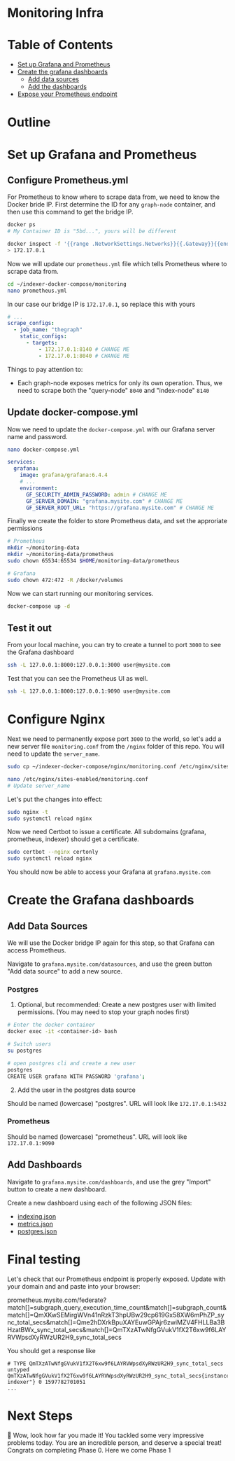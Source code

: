 <h1>Monitoring Infra</h1>

# Table of Contents

<!-- TOC START min:1 max:2 link:true asterisk:false update:true -->

- [Set up Grafana and Prometheus](#set-up-grafana-and-prometheus)
- [Create the grafana dashboards](#create-the-grafana-dashboards)
  - [Add data sources](#add-data-sources)
  - [Add the dashboards](#add-the-dashboards)
- [Expose your Prometheus endpoint](#expose-your-prometheus-endpoint)
<!-- TOC END -->

# Outline

# Set up Grafana and Prometheus

## Configure Prometheus.yml

For Prometheus to know where to scrape data from, we need to know the Docker bride IP. First determine the ID for any `graph-node` container, and then use this command to get the bridge IP.

```bash
docker ps
# My Container ID is "5bd...", yours will be different

docker inspect -f '{{range .NetworkSettings.Networks}}{{.Gateway}}{{end}}' <container-ID>
> 172.17.0.1
```

Now we will update our `prometheus.yml` file which tells Prometheus where to scrape data from.

```bash
cd ~/indexer-docker-compose/monitoring
nano prometheus.yml
```

In our case our bridge IP is `172.17.0.1`, so replace this with yours

```yaml
# ...
scrape_configs:
  - job_name: "thegraph"
    static_configs:
      - targets:
          - 172.17.0.1:8140 # CHANGE ME
          - 172.17.0.1:8040 # CHANGE ME
```

Things to pay attention to:

- Each graph-node exposes metrics for only its own operation. Thus, we need to scrape both the "query-node" `8040` and "index-node" `8140`

## Update docker-compose.yml

Now we need to update the `docker-compose.yml` with our Grafana server name and password.

```bash
nano docker-compose.yml
```

```yaml
services:
  grafana:
    image: grafana/grafana:6.4.4
    # ...
    environment:
      GF_SECURITY_ADMIN_PASSWORD: admin # CHANGE ME
      GF_SERVER_DOMAIN: "grafana.mysite.com" # CHANGE ME
      GF_SERVER_ROOT_URL: "https://grafana.mysite.com" # CHANGE ME
```

Finally we create the folder to store Prometheus data, and set the approriate permissions

```bash
# Prometheus
mkdir ~/monitoring-data
mkdir ~/monitoring-data/prometheus
sudo chown 65534:65534 $HOME/monitoring-data/prometheus

# Grafana
sudo chown 472:472 -R /docker/volumes
```

Now we can start running our monitoring services.

```bash
docker-compose up -d
```

## Test it out

From your local machine, you can try to create a tunnel to port `3000` to see the Grafana dashboard

```bash
ssh -L 127.0.0.1:8000:127.0.0.1:3000 user@mysite.com
```

Test that you can see the Prometheus UI as well.

```bash
ssh -L 127.0.0.1:8000:127.0.0.1:9090 user@mysite.com
```

# Configure Nginx

Next we need to permanently expose port `3000` to the world, so let's add a new server file `monitoring.conf` from the `/nginx` folder of this repo. You will need to update the `server_name`.

```bash
sudo cp ~/indexer-docker-compose/nginx/monitoring.conf /etc/nginx/sites-enabled

nano /etc/nginx/sites-enabled/monitoring.conf
# Update server_name
```

Let's put the changes into effect:

```bash
sudo nginx -t
sudo systemctl reload nginx
```

Now we need Certbot to issue a certificate. All subdomains (grafana, prometheus, indexer) should get a certificate.

```bash
sudo certbot --nginx certonly
sudo systemctl reload nginx
```

You should now be able to access your Grafana at `grafana.mysite.com`

# Create the Grafana dashboards

## Add Data Sources

We will use the Docker bridge IP again for this step, so that Grafana can access Prometheus.

Navigate to `grafana.mysite.com/datasources`, and use the green button "Add data source" to add a new source.

### Postgres

1. Optional, but recommended: Create a new postgres user with limited permissions. (You may need to stop your graph nodes first)

```bash
# Enter the docker container
docker exec -it <container-id> bash

# Switch users
su postgres

# open postgres cli and create a new user
postgres
CREATE USER grafana WITH PASSWORD 'grafana';
```

2. Add the user in the postgres data source

Should be named (lowercase) "postgres". URL will look like `172.17.0.1:5432`

### Prometheus

Should be named (lowercase) "prometheus". URL will look like `172.17.0.1:9090`

## Add Dashboards

Navigate to `grafana.mysite.com/dashboards`, and use the grey "Import" button to create a new dashboard.

Create a new dashboard using each of the following JSON files:

- [indexing.json](https://gist.github.com/pi0neerpat/b4e2efd11531d3b872455fcaaeb06dd8)
- [metrics.json](https://gist.github.com/pi0neerpat/5c469d7ffe850b34c7b245be48f51706)
- [postgres.json](https://gist.github.com/pi0neerpat/9e9e2356b2e7db37e05173e03fa9a662)

# Final testing

Let's check that our Prometheus endpoint is properly exposed. Update with your domain and and paste into your browser:

prometheus.mysite.com/federate?match[]=subgraph_query_execution_time_count&match[]=subgraph_count&match[]=QmXKwSEMirgWVn41nRzkT3hpUBw29cp619Gx58XW6mPhZP_sync_total_secs&match[]=Qme2hDXrkBpuXAYEuwGPAjr6zwiMZV4FHLLBa3BHzatBWx_sync_total_secs&match[]=QmTXzATwNfgGVukV1fX2T6xw9f6LAYRVWpsdXyRWzUR2H9_sync_total_secs

You should get a response like

```
# TYPE QmTXzATwNfgGVukV1fX2T6xw9f6LAYRVWpsdXyRWzUR2H9_sync_total_secs untyped
QmTXzATwNfgGVukV1fX2T6xw9f6LAYRVWpsdXyRWzUR2H9_sync_total_secs{instance="172.17.0.1:8040",job="thegraph-indexer"} 0 1597782701051
...
```

# Next Steps

🥳 Wow, look how far you made it! You tackled some very impressive problems today. You are an incredible person, and deserve a special treat! Congrats on completing Phase 0. Here we come Phase 1
